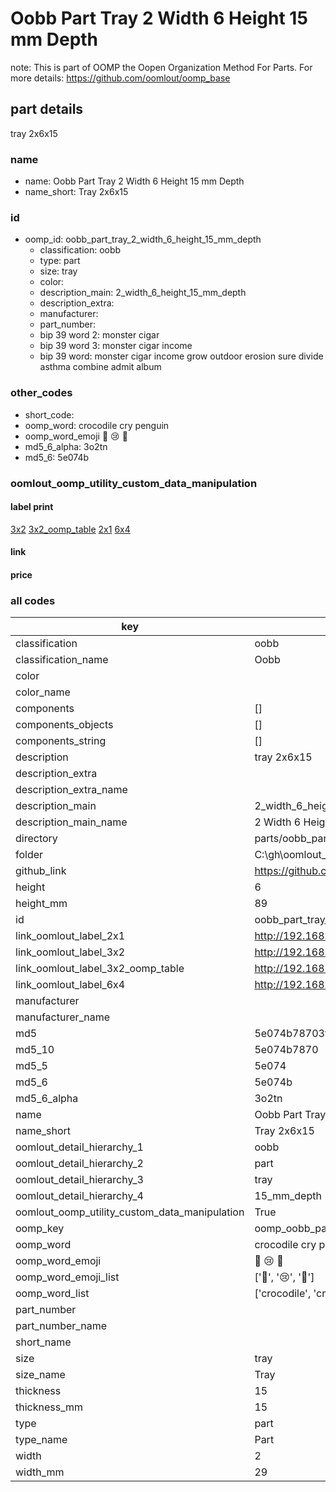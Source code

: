# Oobb Part Tray 2 Width 6 Height 15 mm Depth  

note: This is part of OOMP the Oopen Organization Method For Parts. For more details: https://github.com/oomlout/oomp_base

##  part details
  



tray 2x6x15



### name
* name: Oobb Part Tray 2 Width 6 Height 15 mm Depth
* name_short: Tray 2x6x15 
### id
* oomp_id: oobb_part_tray_2_width_6_height_15_mm_depth
  * classification: oobb
  * type: part
  * size: tray
  * color: 
  * description_main: 2_width_6_height_15_mm_depth
  * description_extra: 
  * manufacturer: 
  * part_number: 
  * bip 39 word 2: monster cigar
  * bip 39 word 3: monster cigar income
  * bip 39 word: monster cigar income grow outdoor erosion sure divide asthma combine admit album

### other_codes
* short_code: 
* oomp_word: crocodile cry penguin
* oomp_word_emoji :crocodile: :cry: :penguin:
* md5_6_alpha: 3o2tn
* md5_6: 5e074b






### oomlout_oomp_utility_custom_data_manipulation
#### label print
[3x2](http://192.168.1.245:1112/?label=oomp%203o2tn)
[3x2_oomp_table](http://192.168.1.108:1112/?label=oomp%203o2tn)
[2x1](http://192.168.1.242:1112/?label=oomp%203o2tn)
[6x4](http://192.168.1.55:1112/?label=oomp%203o2tn)    

#### link

                              

#### price







### all codes 
| key | value |  
| --- | --- |  
| classification | oobb |  
| classification_name | Oobb |  
| color |  |  
| color_name |  |  
| components | [] |  
| components_objects | [] |  
| components_string | [] |  
| description | tray 2x6x15 |  
| description_extra |  |  
| description_extra_name |  |  
| description_main | 2_width_6_height_15_mm_depth |  
| description_main_name | 2 Width 6 Height 15 mm Depth |  
| directory | parts/oobb_part_tray_2_width_6_height_15_mm_depth |  
| folder | C:\gh\oomlout_oobb_version_4_generated_parts\things\oobb_part_tray_2_width_6_height_15_mm_depth |  
| github_link | https://github.com/oomlout/oomlout_oomp_part_src/tree/main/parts/oobb_part_tray_2_width_6_height_15_mm_depth |  
| height | 6 |  
| height_mm | 89 |  
| id | oobb_part_tray_2_width_6_height_15_mm_depth |  
| link_oomlout_label_2x1 | http://192.168.1.242:1112/?label=oomp%203o2tn |  
| link_oomlout_label_3x2 | http://192.168.1.245:1112/?label=oomp%203o2tn |  
| link_oomlout_label_3x2_oomp_table | http://192.168.1.108:1112/?label=oomp%203o2tn |  
| link_oomlout_label_6x4 | http://192.168.1.55:1112/?label=oomp%203o2tn |  
| manufacturer |  |  
| manufacturer_name |  |  
| md5 | 5e074b78703ffb4132ce9670e50a3c7a |  
| md5_10 | 5e074b7870 |  
| md5_5 | 5e074 |  
| md5_6 | 5e074b |  
| md5_6_alpha | 3o2tn |  
| name | Oobb Part Tray 2 Width 6 Height 15 mm Depth |  
| name_short | Tray 2x6x15  |  
| oomlout_detail_hierarchy_1 | oobb |  
| oomlout_detail_hierarchy_2 | part |  
| oomlout_detail_hierarchy_3 | tray |  
| oomlout_detail_hierarchy_4 | 15_mm_depth |  
| oomlout_oomp_utility_custom_data_manipulation | True |  
| oomp_key | oomp_oobb_part_tray_2_width_6_height_15_mm_depth |  
| oomp_word | crocodile cry penguin |  
| oomp_word_emoji | :crocodile: :cry: :penguin: |  
| oomp_word_emoji_list | [':crocodile:', ':cry:', ':penguin:'] |  
| oomp_word_list | ['crocodile', 'cry', 'penguin'] |  
| part_number |  |  
| part_number_name |  |  
| short_name |  |  
| size | tray |  
| size_name | Tray |  
| thickness | 15 |  
| thickness_mm | 15 |  
| type | part |  
| type_name | Part |  
| width | 2 |  
| width_mm | 29 |  
